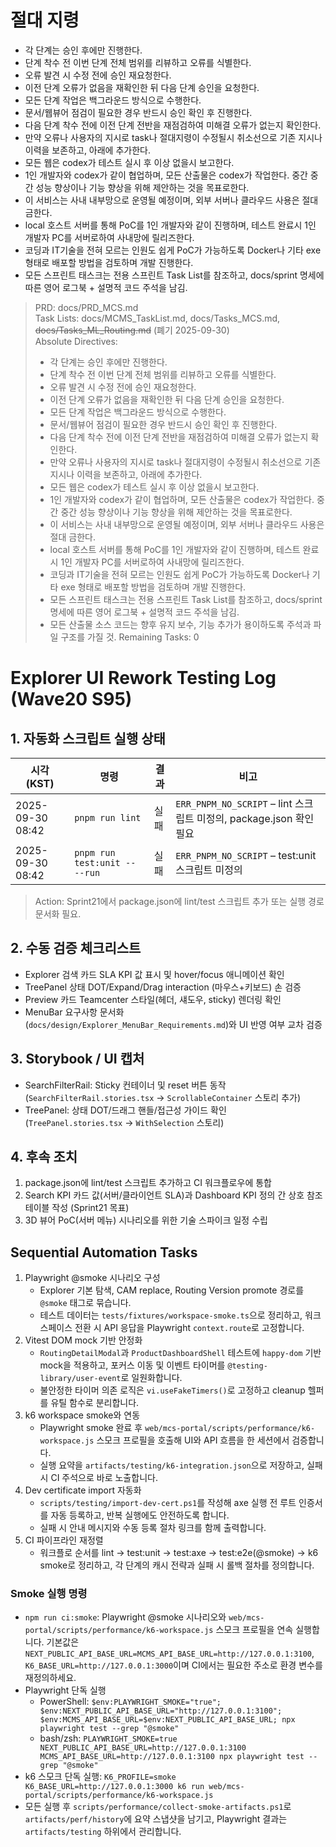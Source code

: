 # 절대 지령
- 각 단계는 승인 후에만 진행한다.
- 단계 착수 전 이번 단계 전체 범위를 리뷰하고 오류를 식별한다.
- 오류 발견 시 수정 전에 승인 재요청한다.
- 이전 단계 오류가 없음을 재확인한 뒤 다음 단계 승인을 요청한다.
- 모든 단계 작업은 백그라운드 방식으로 수행한다.
- 문서/웹뷰어 점검이 필요한 경우 반드시 승인 확인 후 진행한다.
- 다음 단계 착수 전에 이전 단계 전반을 재점검하여 미해결 오류가 없는지 확인한다.
- 만약 오류나 사용자의 지시로 task나 절대지령이 수정될시 취소선으로 기존 지시나 이력을 보존하고, 아래에 추가한다.
- 모든 웹은 codex가 테스트 실시 후 이상 없을시 보고한다.
- 1인 개발자와 codex가 같이 협업하며, 모든 산출물은 codex가 작업한다. 중간 중간 성능 향상이나 기능 향상을 위해 제안하는 것을 목표로한다.
- 이 서비스는 사내 내부망으로 운영될 예정이며, 외부 서버나 클라우드 사용은 절대 금한다.
- local 호스트 서버를 통해 PoC를 1인 개발자와 같이 진행하며, 테스트 완료시 1인 개발자 PC를 서버로하여 사내망에 릴리즈한다.
- 코딩과 IT기술을 전혀 모르는 인원도 쉽게 PoC가 가능하도록 Docker나 기타 exe 형태로 배포할 방법을 검토하며 개발 진행한다.
- 모든 스프린트 태스크는 전용 스프린트 Task List를 참조하고, docs/sprint 명세에 따른 영어 로그북 + 설명적 코드 주석을 남김.

> PRD: docs/PRD_MCS.md  
> Task Lists: docs/MCMS_TaskList.md, docs/Tasks_MCS.md, ~~docs/Tasks_ML_Routing.md~~ (폐기 2025-09-30)  
> Absolute Directives:
>
> - 각 단계는 승인 후에만 진행한다.
> - 단계 착수 전 이번 단계 전체 범위를 리뷰하고 오류를 식별한다.
> - 오류 발견 시 수정 전에 승인 재요청한다.
> - 이전 단계 오류가 없음을 재확인한 뒤 다음 단계 승인을 요청한다.
> - 모든 단계 작업은 백그라운드 방식으로 수행한다.
> - 문서/웹뷰어 점검이 필요한 경우 반드시 승인 확인 후 진행한다.
> - 다음 단계 착수 전에 이전 단계 전반을 재점검하여 미해결 오류가 없는지 확인한다.
> - 만약 오류나 사용자의 지시로 task나 절대지령이 수정될시 취소선으로 기존 지시나 이력을 보존하고, 아래에 추가한다.
> - 모든 웹은 codex가 테스트 실시 후 이상 없을시 보고한다.
> - 1인 개발자와 codex가 같이 협업하며, 모든 산출물은 codex가 작업한다. 중간 중간 성능 향상이나 기능 향상을 위해 제안하는 것을 목표로한다.
> - 이 서비스는 사내 내부망으로 운영될 예정이며, 외부 서버나 클라우드 사용은 절대 금한다.
> - local 호스트 서버를 통해 PoC를 1인 개발자와 같이 진행하며, 테스트 완료시 1인 개발자 PC를 서버로하여 사내망에 릴리즈한다.
> - 코딩과 IT기술을 전혀 모르는 인원도 쉽게 PoC가 가능하도록 Docker나 기타 exe 형태로 배포할 방법을 검토하며 개발 진행한다.
> - 모든 스프린트 태스크는 전용 스프린트 Task List를 참조하고, docs/sprint 명세에 따른 영어 로그북 + 설명적 코드 주석을 남김.
> - 모든 산출물 소스 코드는 향후 유지 보수, 기능 추가가 용이하도록 주석과 파일 구조를 가질 것.
>   Remaining Tasks: 0

# Explorer UI Rework Testing Log (Wave20 S95)

## 1. 자동화 스크립트 실행 상태

| 시각 (KST)       | 명령                          | 결과 | 비고                                                                |
| ---------------- | ----------------------------- | ---- | ------------------------------------------------------------------- |
| 2025-09-30 08:42 | `pnpm run lint`               | 실패 | `ERR_PNPM_NO_SCRIPT` – lint 스크립트 미정의, package.json 확인 필요 |
| 2025-09-30 08:42 | `pnpm run test:unit -- --run` | 실패 | `ERR_PNPM_NO_SCRIPT` – test:unit 스크립트 미정의                    |

> Action: Sprint21에서 package.json에 lint/test 스크립트 추가 또는 실행 경로 문서화 필요.

## 2. 수동 검증 체크리스트

- Explorer 검색 카드 SLA KPI 값 표시 및 hover/focus 애니메이션 확인
- TreePanel 상태 DOT/Expand/Drag interaction (마우스+키보드) 손 검증
- Preview 카드 Teamcenter 스타일(헤더, 섀도우, sticky) 렌더링 확인
- MenuBar 요구사항 문서화(`docs/design/Explorer_MenuBar_Requirements.md`)와 UI 반영 여부 교차 검증

## 3. Storybook / UI 캡처

- SearchFilterRail: Sticky 컨테이너 및 reset 버튼 동작 (`SearchFilterRail.stories.tsx` → `ScrollableContainer` 스토리 추가)
- TreePanel: 상태 DOT/드래그 핸들/접근성 가이드 확인 (`TreePanel.stories.tsx` → `WithSelection` 스토리)

## 4. 후속 조치

1. package.json에 lint/test 스크립트 추가하고 CI 워크플로우에 통합
2. Search KPI 카드 값(서버/클라이언트 SLA)과 Dashboard KPI 정의 간 상호 참조 테이블 작성 (Sprint21 목표)
3. 3D 뷰어 PoC(서버 메뉴) 시나리오를 위한 기술 스파이크 일정 수립

## Sequential Automation Tasks
1. Playwright @smoke 시나리오 구성
   - Explorer 기본 탐색, CAM replace, Routing Version promote 경로를 `@smoke` 태그로 묶습니다.
   - 테스트 데이터는 `tests/fixtures/workspace-smoke.ts`으로 정리하고, 워크스페이스 전환 시 API 응답을 Playwright `context.route`로 고정합니다.
2. Vitest DOM mock 기반 안정화
   - `RoutingDetailModal`과 `ProductDashboardShell` 테스트에 `happy-dom` 기반 mock을 적용하고, 포커스 이동 및 이벤트 타이머를 `@testing-library/user-event`로 일원화합니다.
   - 불안정한 타이머 의존 로직은 `vi.useFakeTimers()`로 고정하고 cleanup 헬퍼를 유틸 함수로 분리합니다.
3. k6 workspace smoke와 연동
   - Playwright smoke 완료 후 `web/mcs-portal/scripts/performance/k6-workspace.js` 스모크 프로필을 호출해 UI와 API 흐름을 한 세션에서 검증합니다.
   - 실행 요약을 `artifacts/testing/k6-integration.json`으로 저장하고, 실패 시 CI 주석으로 바로 노출합니다.
4. Dev certificate import 자동화
   - `scripts/testing/import-dev-cert.ps1`를 작성해 axe 실행 전 루트 인증서를 자동 등록하고, 반복 실행에도 안전하도록 합니다.
   - 실패 시 안내 메시지와 수동 등록 절차 링크를 함께 출력합니다.
5. CI 파이프라인 재정렬
   - 워크플로 순서를 lint → test:unit → test:axe → test:e2e(@smoke) → k6 smoke로 정리하고, 각 단계의 캐시 전략과 실패 시 롤백 절차를 정의합니다.

### Smoke 실행 명령
- `npm run ci:smoke`: Playwright @smoke 시나리오와 `web/mcs-portal/scripts/performance/k6-workspace.js` 스모크 프로필을 연속 실행합니다. 기본값은 `NEXT_PUBLIC_API_BASE_URL=MCMS_API_BASE_URL=http://127.0.0.1:3100`, `K6_BASE_URL=http://127.0.0.1:3000`이며 CI에서는 필요한 주소로 환경 변수를 재정의하세요.
- Playwright 단독 실행
  - PowerShell: `$env:PLAYWRIGHT_SMOKE="true"; $env:NEXT_PUBLIC_API_BASE_URL="http://127.0.0.1:3100"; $env:MCMS_API_BASE_URL=$env:NEXT_PUBLIC_API_BASE_URL; npx playwright test --grep "@smoke"`
  - bash/zsh: `PLAYWRIGHT_SMOKE=true NEXT_PUBLIC_API_BASE_URL=http://127.0.0.1:3100 MCMS_API_BASE_URL=http://127.0.0.1:3100 npx playwright test --grep "@smoke"`
- k6 스모크 단독 실행: `K6_PROFILE=smoke K6_BASE_URL=http://127.0.0.1:3000 k6 run web/mcs-portal/scripts/performance/k6-workspace.js`
- 모든 실행 후 `scripts/performance/collect-smoke-artifacts.ps1`로 `artifacts/perf/history`에 요약 스냅샷을 남기고, Playwright 결과는 `artifacts/testing` 하위에서 관리합니다.


